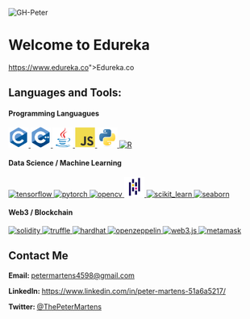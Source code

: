 
![GH-Peter](https://user-images.githubusercontent.com/87671757/198695780-72b379df-d25e-4966-ae88-0004222308f8.png)

<body background="
![GH-Peter](https://user-images.githubusercontent.com/87671757/198695780-72b379df-d25e-4966-ae88-0004222308f8.png)">
<h1>Welcome to Edureka</h1>
<p><a href="<a href="https://www.edureka.co">https://www.edureka.co</a>">Edureka.co</a></p>
</body>


<h2 align="left"><b>Languages and Tools:</b></h2>

<h4>Programming Languagues</h4>
  <p align="left">
    <a target="_blank" rel="noopener noreferrer" href="https://www.w3schools.com/c/c_intro.php">
      <img src="https://raw.githubusercontent.com/devicons/devicon/master/icons/c/c-original.svg" alt="c" width="40" height="40"/> 
    </a>
    <a href="https://cplusplus.com/" target="_blank" rel="noopener noreferrer">
      <img src="https://raw.githubusercontent.com/devicons/devicon/master/icons/cplusplus/cplusplus-original.svg" alt="cplusplus" width="40" height="40"/>
    </a>
    <a href="https://www.java.com/en/" target="_blank" rel="noopener noreferrer">
      <img src="https://raw.githubusercontent.com/devicons/devicon/master/icons/java/java-original.svg" alt="java" width="40" height="40"/>
    </a>
    <a href="https://www.javascript.com/" target="_blank" rel="noopener noreferrer">
      <img src="https://raw.githubusercontent.com/devicons/devicon/master/icons/javascript/javascript-original.svg" alt="javascript" width="40" height="40"/>
    </a>
    <a href="https://www.python.org/" target="_blank" rel="noopener noreferrer">
      <img src="https://raw.githubusercontent.com/devicons/devicon/master/icons/python/python-original.svg" alt="python" width="40" height="40"/>
    </a>
    <a href="https://www.r-project.org/" target="_blank" rel="noopener noreferrer">
       <img src="https://user-images.githubusercontent.com/87671757/198403920-1e40095d-e71d-4703-913f-ca022d5d093e.png" alt="R" width="48" height="40"/>
  </a>
  </p>
  
  <h4>Data Science / Machine Learning</h4>
  <p align="left">
     <a href="https://www.tensorflow.org" target="_blank" rel="noopener noreferrer"> 
      <img src="https://www.vectorlogo.zone/logos/tensorflow/tensorflow-icon.svg" alt="tensorflow" width="40" height="40"/> 
    </a>
    <a href="https://pytorch.org/" target="_blank" rel="noopener noreferrer">
      <img src="https://www.vectorlogo.zone/logos/pytorch/pytorch-icon.svg" alt="pytorch" width="40" height="40"/> 
    </a> 
    <a href="https://opencv.org/" target="_blank" rel="noopener noreferrer"> 
      <img src="https://www.vectorlogo.zone/logos/opencv/opencv-icon.svg" alt="opencv" width="40" height="40"/> 
    </a>
    <a href="https://pandas.pydata.org/" target="_blank" rel="noopener noreferrer"> 
      <img src="https://raw.githubusercontent.com/devicons/devicon/2ae2a900d2f041da66e950e4d48052658d850630/icons/pandas/pandas-original.svg" alt="pandas"     width="40" height="40"/> 
    </a> 
    <a href="https://scikit-learn.org/" target="_blank" rel="noopener noreferrer"> 
       <img src="https://upload.wikimedia.org/wikipedia/commons/0/05/Scikit_learn_logo_small.svg" alt="scikit_learn" width="40" height="40"/> 
    </a> 
    <a href="https://seaborn.pydata.org/" target="_blank" rel="noopener noreferrer"> 
      <img src="https://seaborn.pydata.org/_images/logo-mark-lightbg.svg" alt="seaborn" width="40" height="40"/> 
    </a> 
  </p>
  
  <h4>Web3 / Blockchain</h4>
   <p align="left">
      <a href="https://docs.soliditylang.org/en/v0.8.17/" target="_blank" rel="noopener noreferrer"> 
       <img src="https://user-images.githubusercontent.com/87671757/198395561-fc101b19-3af2-45d6-b2af-4f02d5a93fd3.png" alt="solidity" width="40" height="40"/> 
      </a>
     <a href="https://trufflesuite.com/" target="_blank" rel="noopener noreferrer"> 
       <img src="https://user-images.githubusercontent.com/87671757/198396579-6f73b2a0-70e2-45a7-a347-6e81b9fbb224.png" alt="truffle" width="40" height="40"/> 
     </a> 
     <a href="https://hardhat.org/" target="_blank" rel="noopener noreferrer">
       <img src="https://user-images.githubusercontent.com/87671757/198397951-0ce34239-f24b-4058-a1e2-65c64605493f.png" alt="hardhat" width="48" height="40"/>
     </a>
     <a href="https://www.openzeppelin.com/" target="_blank" rel="noopener noreferrer">
       <img src="https://user-images.githubusercontent.com/87671757/198398911-56424791-25f6-4e09-810f-fb7cff2d2ed8.png" alt="openzeppelin" width="40" height="40"/>
     </a>
     <a href="https://web3js.readthedocs.io/en/v1.8.0/" target="_blank" rel="noopener noreferrer">
       <img src="https://user-images.githubusercontent.com/87671757/198399669-02219c50-d381-4f57-81f6-82bf07f461f7.png" alt="web3.js" width="40" height="40"/>
     </a>
     <a href="https://metamask.io/" target="_blank" rel="noopener noreferrer">
       <img src="https://user-images.githubusercontent.com/87671757/198399753-43b25d6d-bb91-400d-be1f-0de40bd33569.png" alt="metamask" width="40" height="40"/>
     </a>
   </p>
  
<h2 align="left"><b>Contact Me</b></h2>

<p><b>Email: </b> <a href = "mailto:petermartens4598@gmail.com">petermartens4598@gmail.com</a><p>
<p><b>LinkedIn: </b> <a href = "https://www.linkedin.com/in/peter-martens-51a6a5217/" target="_blank" rel="noopener noreferrer"> https://www.linkedin.com/in/peter-martens-51a6a5217/</a><p>
<p><b>Twitter: </b> <a href = "https://twitter.com/ThePeterMartens">@ThePeterMartens</a><p>
